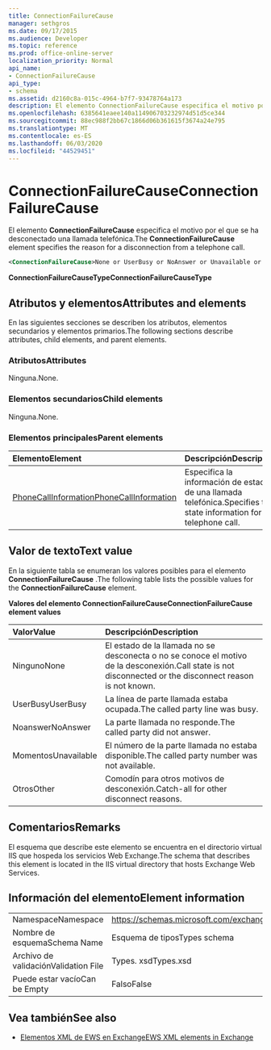 ```yaml
---
title: ConnectionFailureCause
manager: sethgros
ms.date: 09/17/2015
ms.audience: Developer
ms.topic: reference
ms.prod: office-online-server
localization_priority: Normal
api_name:
- ConnectionFailureCause
api_type:
- schema
ms.assetid: d2160c8a-015c-4964-b7f7-93478764a173
description: El elemento ConnectionFailureCause especifica el motivo por el que se ha desconectado una llamada telefónica.
ms.openlocfilehash: 6385641eaee140a114906703232974d51d5ce344
ms.sourcegitcommit: 88ec988f2bb67c1866d06b361615f3674a24e795
ms.translationtype: MT
ms.contentlocale: es-ES
ms.lasthandoff: 06/03/2020
ms.locfileid: "44529451"
---
```

# <a name="connectionfailurecause"></a><span data-ttu-id="7c420-103">ConnectionFailureCause</span><span class="sxs-lookup"><span data-stu-id="7c420-103">ConnectionFailureCause</span></span>

<span data-ttu-id="7c420-104">El elemento **ConnectionFailureCause** especifica el motivo por el que se ha desconectado una llamada telefónica.</span><span class="sxs-lookup"><span data-stu-id="7c420-104">The **ConnectionFailureCause** element specifies the reason for a disconnection from a telephone call.</span></span> 
  
```xml
<ConnectionFailureCause>None or UserBusy or NoAnswer or Unavailable or Other</ConnectionFailureCause>
```

 <span data-ttu-id="7c420-105">**ConnectionFailureCauseType**</span><span class="sxs-lookup"><span data-stu-id="7c420-105">**ConnectionFailureCauseType**</span></span>
## <a name="attributes-and-elements"></a><span data-ttu-id="7c420-106">Atributos y elementos</span><span class="sxs-lookup"><span data-stu-id="7c420-106">Attributes and elements</span></span>

<span data-ttu-id="7c420-107">En las siguientes secciones se describen los atributos, elementos secundarios y elementos primarios.</span><span class="sxs-lookup"><span data-stu-id="7c420-107">The following sections describe attributes, child elements, and parent elements.</span></span>
  
### <a name="attributes"></a><span data-ttu-id="7c420-108">Atributos</span><span class="sxs-lookup"><span data-stu-id="7c420-108">Attributes</span></span>

<span data-ttu-id="7c420-109">Ninguna.</span><span class="sxs-lookup"><span data-stu-id="7c420-109">None.</span></span>
  
### <a name="child-elements"></a><span data-ttu-id="7c420-110">Elementos secundarios</span><span class="sxs-lookup"><span data-stu-id="7c420-110">Child elements</span></span>

<span data-ttu-id="7c420-111">Ninguna.</span><span class="sxs-lookup"><span data-stu-id="7c420-111">None.</span></span>
  
### <a name="parent-elements"></a><span data-ttu-id="7c420-112">Elementos principales</span><span class="sxs-lookup"><span data-stu-id="7c420-112">Parent elements</span></span>

|<span data-ttu-id="7c420-113">**Elemento**</span><span class="sxs-lookup"><span data-stu-id="7c420-113">**Element**</span></span>|<span data-ttu-id="7c420-114">**Descripción**</span><span class="sxs-lookup"><span data-stu-id="7c420-114">**Description**</span></span>|
|:-----|:-----|
|[<span data-ttu-id="7c420-115">PhoneCallInformation</span><span class="sxs-lookup"><span data-stu-id="7c420-115">PhoneCallInformation</span></span>](phonecallinformation.md) <br/> |<span data-ttu-id="7c420-116">Especifica la información de estado de una llamada telefónica.</span><span class="sxs-lookup"><span data-stu-id="7c420-116">Specifies the state information for a telephone call.</span></span>  <br/> |
   
## <a name="text-value"></a><span data-ttu-id="7c420-117">Valor de texto</span><span class="sxs-lookup"><span data-stu-id="7c420-117">Text value</span></span>

<span data-ttu-id="7c420-118">En la siguiente tabla se enumeran los valores posibles para el elemento **ConnectionFailureCause** .</span><span class="sxs-lookup"><span data-stu-id="7c420-118">The following table lists the possible values for the **ConnectionFailureCause** element.</span></span> 
  
<span data-ttu-id="7c420-119">**Valores del elemento ConnectionFailureCause**</span><span class="sxs-lookup"><span data-stu-id="7c420-119">**ConnectionFailureCause element values**</span></span>

|<span data-ttu-id="7c420-120">**Valor**</span><span class="sxs-lookup"><span data-stu-id="7c420-120">**Value**</span></span>|<span data-ttu-id="7c420-121">**Descripción**</span><span class="sxs-lookup"><span data-stu-id="7c420-121">**Description**</span></span>|
|:-----|:-----|
|<span data-ttu-id="7c420-122">Ninguno</span><span class="sxs-lookup"><span data-stu-id="7c420-122">None</span></span>  <br/> |<span data-ttu-id="7c420-123">El estado de la llamada no se desconecta o no se conoce el motivo de la desconexión.</span><span class="sxs-lookup"><span data-stu-id="7c420-123">Call state is not disconnected or the disconnect reason is not known.</span></span>  <br/> |
|<span data-ttu-id="7c420-124">UserBusy</span><span class="sxs-lookup"><span data-stu-id="7c420-124">UserBusy</span></span>  <br/> |<span data-ttu-id="7c420-125">La línea de parte llamada estaba ocupada.</span><span class="sxs-lookup"><span data-stu-id="7c420-125">The called party line was busy.</span></span>  <br/> |
|<span data-ttu-id="7c420-126">Noanswer</span><span class="sxs-lookup"><span data-stu-id="7c420-126">NoAnswer</span></span>  <br/> |<span data-ttu-id="7c420-127">La parte llamada no responde.</span><span class="sxs-lookup"><span data-stu-id="7c420-127">The called party did not answer.</span></span>  <br/> |
|<span data-ttu-id="7c420-128">Momentos</span><span class="sxs-lookup"><span data-stu-id="7c420-128">Unavailable</span></span>  <br/> |<span data-ttu-id="7c420-129">El número de la parte llamada no estaba disponible.</span><span class="sxs-lookup"><span data-stu-id="7c420-129">The called party number was not available.</span></span>  <br/> |
|<span data-ttu-id="7c420-130">Otros</span><span class="sxs-lookup"><span data-stu-id="7c420-130">Other</span></span>  <br/> |<span data-ttu-id="7c420-131">Comodín para otros motivos de desconexión.</span><span class="sxs-lookup"><span data-stu-id="7c420-131">Catch-all for other disconnect reasons.</span></span>  <br/> |
   
## <a name="remarks"></a><span data-ttu-id="7c420-132">Comentarios</span><span class="sxs-lookup"><span data-stu-id="7c420-132">Remarks</span></span>

<span data-ttu-id="7c420-133">El esquema que describe este elemento se encuentra en el directorio virtual IIS que hospeda los servicios Web Exchange.</span><span class="sxs-lookup"><span data-stu-id="7c420-133">The schema that describes this element is located in the IIS virtual directory that hosts Exchange Web Services.</span></span>
  
## <a name="element-information"></a><span data-ttu-id="7c420-134">Información del elemento</span><span class="sxs-lookup"><span data-stu-id="7c420-134">Element information</span></span>

|||
|:-----|:-----|
|<span data-ttu-id="7c420-135">Namespace</span><span class="sxs-lookup"><span data-stu-id="7c420-135">Namespace</span></span>  <br/> |https://schemas.microsoft.com/exchange/services/2006/types  <br/> |
|<span data-ttu-id="7c420-136">Nombre de esquema</span><span class="sxs-lookup"><span data-stu-id="7c420-136">Schema Name</span></span>  <br/> |<span data-ttu-id="7c420-137">Esquema de tipos</span><span class="sxs-lookup"><span data-stu-id="7c420-137">Types schema</span></span>  <br/> |
|<span data-ttu-id="7c420-138">Archivo de validación</span><span class="sxs-lookup"><span data-stu-id="7c420-138">Validation File</span></span>  <br/> |<span data-ttu-id="7c420-139">Types. xsd</span><span class="sxs-lookup"><span data-stu-id="7c420-139">Types.xsd</span></span>  <br/> |
|<span data-ttu-id="7c420-140">Puede estar vacío</span><span class="sxs-lookup"><span data-stu-id="7c420-140">Can be Empty</span></span>  <br/> |<span data-ttu-id="7c420-141">Falso</span><span class="sxs-lookup"><span data-stu-id="7c420-141">False</span></span>  <br/> |
   
## <a name="see-also"></a><span data-ttu-id="7c420-142">Vea también</span><span class="sxs-lookup"><span data-stu-id="7c420-142">See also</span></span>



- [<span data-ttu-id="7c420-143">Elementos XML de EWS en Exchange</span><span class="sxs-lookup"><span data-stu-id="7c420-143">EWS XML elements in Exchange</span></span>](ews-xml-elements-in-exchange.md)

